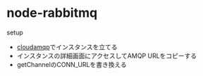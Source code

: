 # node-rabbitmq

setup
- [cloudamqp](https://customer.cloudamqp.com/)でインスタンスを立てる
- インスタンスの詳細画面にアクセスしてAMQP URLをコピーする
- getChannelのCONN_URLを書き換える
